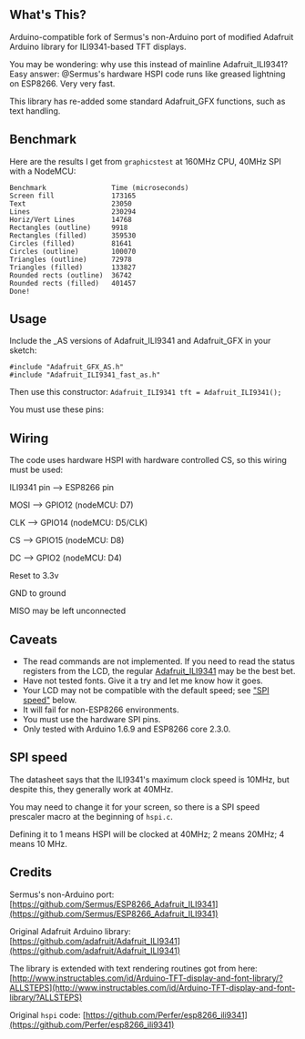 ## What's This?
Arduino-compatible fork of Sermus's non-Arduino port of modified Adafruit Arduino library for ILI9341-based TFT displays.

You may be wondering: why use this instead of mainline Adafruit_ILI9341? Easy answer: @Sermus's hardware HSPI code runs like greased lightning on ESP8266. Very very fast.

This library has re-added some standard Adafruit_GFX functions, such as text handling.

## Benchmark

Here are the results I get from `graphicstest` at 160MHz CPU, 40MHz SPI with a NodeMCU:

```
Benchmark                Time (microseconds)
Screen fill              173165
Text                     23050
Lines                    230294
Horiz/Vert Lines         14768
Rectangles (outline)     9918
Rectangles (filled)      359530
Circles (filled)         81641
Circles (outline)        100070
Triangles (outline)      72978
Triangles (filled)       133827
Rounded rects (outline)  36742
Rounded rects (filled)   401457
Done!```
## Usage

Include the _AS versions of Adafruit_ILI9341 and Adafruit_GFX in your sketch:

```
#include "Adafruit_GFX_AS.h"
#include "Adafruit_ILI9341_fast_as.h"
```

Then use this constructor:
`Adafruit_ILI9341 tft = Adafruit_ILI9341();
`

You must use these pins:


## Wiring

The code uses hardware HSPI with hardware controlled CS, so this wiring must be used:

ILI9341 pin -->	ESP8266 pin

MOSI 	-->	GPIO12 (nodeMCU: D7)

CLK 	-->	GPIO14 (nodeMCU: D5/CLK)

CS 	-->	GPIO15 (nodeMCU: D8)

DC 	-->	GPIO2 (nodeMCU: D4)

Reset to 3.3v

GND to ground

MISO may be left unconnected




## Caveats

* The read commands are not implemented. If you need to read the status registers from the LCD, the regular [Adafruit_ILI9341](https://github.com/adafruit/Adafruit_ILI9341) may be the best bet.
* Have not tested fonts. Give it a try and let me know how it goes.
* Your LCD may not be compatible with the default speed; see ["SPI speed"](#spi-speed) below.
* It will fail for non-ESP8266 environments.
* You must use the hardware SPI pins.
* Only tested with Arduino 1.6.9 and ESP8266 core 2.3.0.

## SPI speed

The datasheet says that the ILI9341's maximum clock speed is 10MHz, but despite this, they generally work at 40MHz. 

You may need to change it for your screen, so there is a SPI speed prescaler macro at the beginning of `hspi.c`.

Defining it to 1 means HSPI will be clocked at 40MHz; 2 means 20MHz; 4 means 10 MHz.

## Credits

Sermus's non-Arduino port: [https://github.com/Sermus/ESP8266_Adafruit_ILI9341](https://github.com/Sermus/ESP8266_Adafruit_ILI9341)

Original Adafruit Arduino library: [https://github.com/adafruit/Adafruit_ILI9341](https://github.com/adafruit/Adafruit_ILI9341)

The library is extended with text rendering routines got from here: [http://www.instructables.com/id/Arduino-TFT-display-and-font-library/?ALLSTEPS](http://www.instructables.com/id/Arduino-TFT-display-and-font-library/?ALLSTEPS)

Original `hspi` code: [https://github.com/Perfer/esp8266_ili9341](https://github.com/Perfer/esp8266_ili9341)
